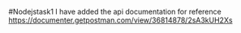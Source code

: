 #Nodejstask1
I have added the api documentation for reference
https://documenter.getpostman.com/view/36814878/2sA3kUH2Xs